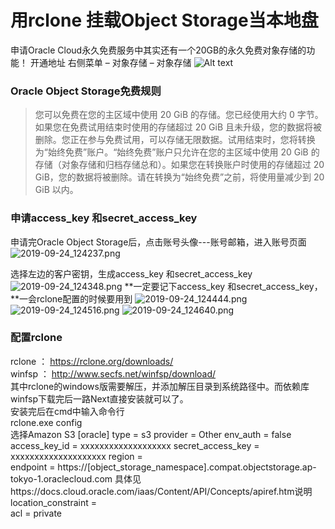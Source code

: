 # 用rclone 挂载Object Storage当本地盘
  申请Oracle Cloud永久免费服务中其实还有一个20GB的永久免费对象存储的功能！
开通地址
右侧菜单 – 对象存储 – 对象存储
![Alt text](https://img13.360buyimg.com/img/jfs/t1/43255/27/15443/44865/5d81fb68E7f588772/db3e4b8cfa6e6f19.png)

### Oracle Object Storage免费规则
>您可以免费在您的主区域中使用 20 GiB 的存储。您已经使用大约 0 字节。如果您在免费试用结束时使用的存储超过 20 GiB 且未升级，您的数据将被删除。您正在参与免费试用，可以存储无限数据。试用结束时，您将转换为“始终免费”账户。“始终免费”账户只允许在您的主区域中使用 20 GiB 的存储（对象存储和归档存储总和）。如果您在转换账户时使用的存储超过 20 GiB，您的数据将被删除。请在转换为“始终免费”之前，将使用量减少到 20 GiB 以内。

### 申请access_key 和secret_access_key
申请完Oracle Object Storage后，点击账号头像---账号邮箱，进入账号页面
![2019-09-24_124237.png](https://i.loli.net/2019/09/24/gTpfyEBramdvRul.png)

选择左边的客户密钥，生成access_key 和secret_access_key
![2019-09-24_124348.png](https://i.loli.net/2019/09/24/Rb8ZplcBqT47zVk.png)
**一定要记下access_key 和secret_access_key，**一会rclone配置的时候要用到
![2019-09-24_124444.png](https://i.loli.net/2019/09/24/aq2O53Zv4elmIjK.png)
![2019-09-24_124516.png](https://i.loli.net/2019/09/24/92HOi7lBVCwxZsf.png)
![2019-09-24_124640.png](https://i.loli.net/2019/09/24/jJVdTsxvr7oeOAL.png)

###  配置rclone
rclone ： https://rclone.org/downloads/  
winfsp ： http://www.secfs.net/winfsp/download/  
其中rclone的windows版需要解压，并添加解压目录到系统路径中。而依赖库winfsp下载完后一路Next直接安装就可以了。  
安装完后在cmd中输入命令行  
rclone.exe config  
选择Amazon S3
[oracle]
type = s3
provider = Other
env_auth = false
access_key_id = xxxxxxxxxxxxxxxxxxx
secret_access_key = xxxxxxxxxxxxxxxxxxxx
region =  
endpoint = https://[object_storage_namespace].compat.objectstorage.ap-tokyo-1.oraclecloud.com  具体见https://docs.cloud.oracle.com/iaas/Content/API/Concepts/apiref.htm说明
location_constraint =  
acl = private

